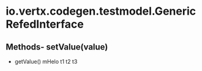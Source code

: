 # io.vertx.codegen.testmodel.GenericRefedInterface
## Methods- setValue(value)
- getValue()
mHelo  t1
t2
t3
